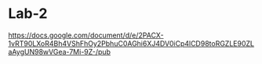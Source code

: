 # Lab-2
https://docs.google.com/document/d/e/2PACX-1vRT90LXoR4Bh4VShFhOy2PbhuC0AGhi6XJ4DV0iCp4lCD98toRGZLE90ZLaAygUN98wVGea-7Mi-9Z-/pub
